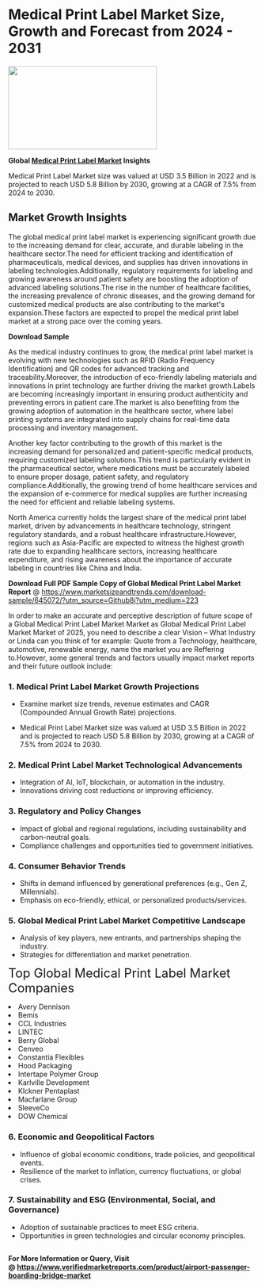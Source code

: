 <H1>Medical Print Label Market Size, Growth and Forecast from 2024 - 2031</H1><img class="aligncenter size-medium wp-image-584254" src="https://thirdeyenews.in/wp-content/uploads/2024/09/Global-Market-Research-300x168.jpeg" alt="" width="300" height="168" /><p><strong>Global&nbsp;<a href="https://www.marketsizeandtrends.com/download-sample/645072/?utm_source=Github8j?utm_medium=223">Medical Print Label Market</a> Insights</strong></p><p>Medical Print Label Market size was valued at USD 3.5 Billion in 2022 and is projected to reach USD 5.8 Billion by 2030, growing at a CAGR of 7.5% from 2024 to 2030.</p><p><h2>Market Growth Insights</h2> <p>The global medical print label market is experiencing significant growth due to the increasing demand for clear, accurate, and durable labeling in the healthcare sector.The need for efficient tracking and identification of pharmaceuticals, medical devices, and supplies has driven innovations in labeling technologies.Additionally, regulatory requirements for labeling and growing awareness around patient safety are boosting the adoption of advanced labeling solutions.The rise in the number of healthcare facilities, the increasing prevalence of chronic diseases, and the growing demand for customized medical products are also contributing to the market's expansion.These factors are expected to propel the medical print label market at a strong pace over the coming years.</p> <p><strong>Download Sample</strong></p> <p>As the medical industry continues to grow, the medical print label market is evolving with new technologies such as RFID (Radio Frequency Identification) and QR codes for advanced tracking and traceability.Moreover, the introduction of eco-friendly labeling materials and innovations in print technology are further driving the market growth.Labels are becoming increasingly important in ensuring product authenticity and preventing errors in patient care.The market is also benefiting from the growing adoption of automation in the healthcare sector, where label printing systems are integrated into supply chains for real-time data processing and inventory management.</p> <p>Another key factor contributing to the growth of this market is the increasing demand for personalized and patient-specific medical products, requiring customized labeling solutions.This trend is particularly evident in the pharmaceutical sector, where medications must be accurately labeled to ensure proper dosage, patient safety, and regulatory compliance.Additionally, the growing trend of home healthcare services and the expansion of e-commerce for medical supplies are further increasing the need for efficient and reliable labeling systems.</p> <p>North America currently holds the largest share of the medical print label market, driven by advancements in healthcare technology, stringent regulatory standards, and a robust healthcare infrastructure.However, regions such as Asia-Pacific are expected to witness the highest growth rate due to expanding healthcare sectors, increasing healthcare expenditure, and rising awareness about the importance of accurate labeling in countries like China and India.</p> <p><span class=""><strong>Download Full PDF Sample Copy of Global Medical Print Label Market Report</strong> @ <a href="https://www.marketsizeandtrends.com/download-sample/645072/?utm_source=Github8j?utm_medium=223" target="_blank">https://www.marketsizeandtrends.com/download-sample/645072/?utm_source=Github8j?utm_medium=223</a></span></p><p>In order to make an accurate and perceptive description of future scope of a Global&nbsp;Medical Print Label Market Market as Global&nbsp;Medical Print Label Market Market of 2025, you need to describe a clear Vision &ndash; What Industry or Linda can you think of for example: Quote from a Technology, healthcare, automotive, renewable energy, name the market you are Reffering to.However, some general trends and factors usually impact market reports and their future outlook include:</p><h3>1.&nbsp;<strong>Medical Print Label Market Growth Projections</strong></h3><ul><li>Examine market size trends, revenue estimates and CAGR (Compounded Annual Growth Rate) projections.</li><li><p>Medical Print Label Market size was valued at USD 3.5 Billion in 2022 and is projected to reach USD 5.8 Billion by 2030, growing at a CAGR of 7.5% from 2024 to 2030.</p></li></ul><h3>2.&nbsp;<strong>Medical Print Label Market Technological Advancements</strong></h3><ul><li>Integration of AI, IoT, blockchain, or automation in the industry.</li><li>Innovations driving cost reductions or improving efficiency.</li></ul><h3>3.&nbsp;<strong>Regulatory and Policy Changes</strong></h3><ul><li>Impact of global and regional regulations, including sustainability and carbon-neutral goals.</li><li>Compliance challenges and opportunities tied to government initiatives.</li></ul><h3>4.&nbsp;<strong>Consumer Behavior Trends</strong></h3><ul><li>Shifts in demand influenced by generational preferences (e.g., Gen Z, Millennials).</li><li>Emphasis on eco-friendly, ethical, or personalized products/services.</li></ul><h3>5.&nbsp;<strong>Global Medical Print Label Market Competitive Landscape</strong></h3><ul><li>Analysis of key players, new entrants, and partnerships shaping the industry.</li><li>Strategies for differentiation and market penetration.</li></ul><p data-pm-slice="1 1 []"><span style="color: inherit; font-family: inherit; font-size: 25px;">Top Global Medical Print Label Market Companies</span></p><div class="" data-test-id=""><p><li> Avery Dennison</li><li> Bemis</li><li> CCL Industries</li><li> LINTEC</li><li> Berry Global</li><li> Cenveo</li><li> Constantia Flexibles</li><li> Hood Packaging</li><li> Intertape Polymer Group</li><li> Karlville Development</li><li> Klckner Pentaplast</li><li> Macfarlane Group</li><li> SleeveCo</li><li> DOW Chemical</li></p></div><h3>6.&nbsp;<strong>Economic and Geopolitical Factors</strong></h3><ul><li>Influence of global economic conditions, trade policies, and geopolitical events.</li><li>Resilience of the market to inflation, currency fluctuations, or global crises.</li></ul><h3>7.&nbsp;<strong>Sustainability and ESG (Environmental, Social, and Governance)</strong></h3><ul><li>Adoption of sustainable practices to meet ESG criteria.</li><li>Opportunities in green technologies and circular economy principles.</li></ul><h2><strong style="font-size: 14px;">For More Information or Query, Visit @&nbsp;</strong><a style="background-color: #ffffff; font-size: 14px;" href="https://www.marketsizeandtrends.com/report/medical-print-label-market/" target="_blank">https://www.verifiedmarketreports.com/product/airport-passenger-boarding-bridge-market</a></h2>
